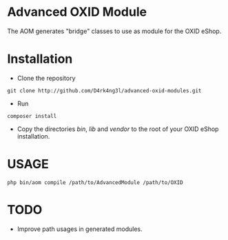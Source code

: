 Advanced OXID Module
====================

The AOM generates "bridge" classes to use as module for the OXID eShop.

Installation
============
* Clone the repository
```shell
git clone http://github.com/D4rk4ng3l/advanced-oxid-modules.git
```
* Run
```shell
composer install
```
* Copy the directories *bin*, *lib* and *vendor* to the root of your OXID eShop installation. 

 
USAGE
=====

```shell
php bin/aom compile /path/to/AdvancedModule /path/to/OXID
```

TODO
====

* Improve path usages in generated modules.
